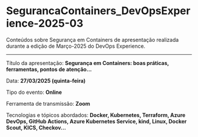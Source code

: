 # SegurancaContainers_DevOpsExperience-2025-03
Conteúdos sobre Segurança em Containers de apresentação realizada durante a edição de Março-2025 do DevOps Experience.

---

Título da apresentação: **Segurança em Containers: boas práticas, ferramentas, pontos de atenção...**

Data: **27/03/2025 (quinta-feira)**

Tipo do evento: **Online**

Ferramenta de transmissão: **Zoom**

Tecnologias e tópicos abordados: **Docker, Kubernetes, Terraform, Azure DevOps, GitHub Actions, Azure Kubernetes Service, kind, Linux, Docker Scout, KICS, Checkov...**



